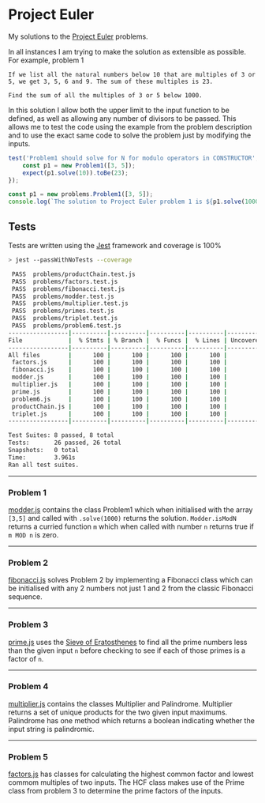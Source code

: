 # Project Euler

My solutions to the [Project Euler](https://projecteuler.net/about) problems.

In all instances I am trying to make the solution as extensible as possible. For example, problem 1

```
If we list all the natural numbers below 10 that are multiples of 3 or 5, we get 3, 5, 6 and 9. The sum of these multiples is 23.

Find the sum of all the multiples of 3 or 5 below 1000.
```

In this solution I allow both the upper limit to the input function to be defined, as well as allowing any number of divisors to be passed. This allows me to test the code using the example from the problem description and to use the exact same code to solve the problem just by modifying the inputs.

```JavaScript
test('Problem1 should solve for N for modulo operators in CONSTRUCTOR', () => {
    const p1 = new Problem1([3, 5]);
    expect(p1.solve(10)).toBe(23);
});
```

```JavaScript
const p1 = new problems.Problem1([3, 5]);
console.log(`The solution to Project Euler problem 1 is ${p1.solve(1000)}`);
```

## Tests

Tests are written using the [Jest](https://jestjs.io/) framework and coverage is 100%

```bash
> jest --passWithNoTests --coverage

 PASS  problems/productChain.test.js
 PASS  problems/factors.test.js
 PASS  problems/fibonacci.test.js
 PASS  problems/modder.test.js
 PASS  problems/multiplier.test.js
 PASS  problems/primes.test.js
 PASS  problems/triplet.test.js
 PASS  problems/problem6.test.js
-----------------|----------|----------|----------|----------|-------------------|
File             |  % Stmts | % Branch |  % Funcs |  % Lines | Uncovered Line #s |
-----------------|----------|----------|----------|----------|-------------------|
All files        |      100 |      100 |      100 |      100 |                   |
 factors.js      |      100 |      100 |      100 |      100 |                   |
 fibonacci.js    |      100 |      100 |      100 |      100 |                   |
 modder.js       |      100 |      100 |      100 |      100 |                   |
 multiplier.js   |      100 |      100 |      100 |      100 |                   |
 prime.js        |      100 |      100 |      100 |      100 |                   |
 problem6.js     |      100 |      100 |      100 |      100 |                   |
 productChain.js |      100 |      100 |      100 |      100 |                   |
 triplet.js      |      100 |      100 |      100 |      100 |                   |
-----------------|----------|----------|----------|----------|-------------------|

Test Suites: 8 passed, 8 total
Tests:       26 passed, 26 total
Snapshots:   0 total
Time:        3.961s
Ran all test suites.
```

---

### Problem 1

[modder.js](./problems/modder.js) contains the class Problem1 which when initialised with the array `[3,5]` and called with `.solve(1000)` returns the solution. `Modder.isModN` returns a curried function `m` which when called with number `n` returns true if `m MOD n` is zero.

---

### Problem 2

[fibonacci.js](./problems/fibonacci.js) solves Problem 2 by implementing a Fibonacci class which can be initialised with any 2 numbers not just 1 and 2 from the classic Fibonacci sequence.

---

### Problem 3

[prime.js](./problems/prime.js) uses the [Sieve of Eratosthenes](https://en.wikipedia.org/wiki/Sieve_of_Eratosthenes) to find all the prime numbers less than the given input `n` before checking to see if each of those primes is a factor of `n`.

---

### Problem 4

[multiplier.js](./problems/multiplier.js) contains the classes Multiplier and Palindrome. Multiplier returns a set of unique products for the two given input maximums. Palindrome has one method which returns a boolean indicating whether the input string is palindromic.

---

### Problem 5

[factors.js](./problems/factors.js) has classes for calculating the highest common factor and lowest commom multiples of two inputs. The HCF class makes use of the Prime class from problem 3 to determine the prime factors of the inputs.

